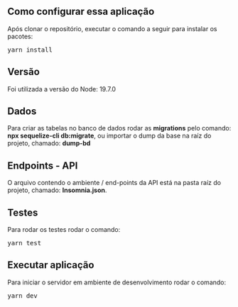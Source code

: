 ## Como configurar essa aplicação
<p>Após clonar o repositório, executar o comando a seguir para instalar os pacotes:</p>
<pre>
yarn install
</pre>

## Versão
<p>Foi utilizada a versão do Node: 19.7.0</p>

## Dados
<p>Para criar as tabelas no banco de dados rodar as <b>migrations</b> pelo comando: <b>npx sequelize-cli db:migrate</b>, ou importar o dump da base na raíz do projeto, chamado: <b>dump-bd</b>

## Endpoints - API
<p>O arquivo contendo o ambiente / end-points da API está na pasta raíz do projeto, chamado: <b>Insomnia.json</b>.</p>

## Testes
<p>Para rodar os testes rodar o comando:</p>
<pre>yarn test</pre>

## Executar aplicação
<p>Para iniciar o servidor em ambiente de desenvolvimento rodar o comando:</p>
<pre>yarn dev</pre>
